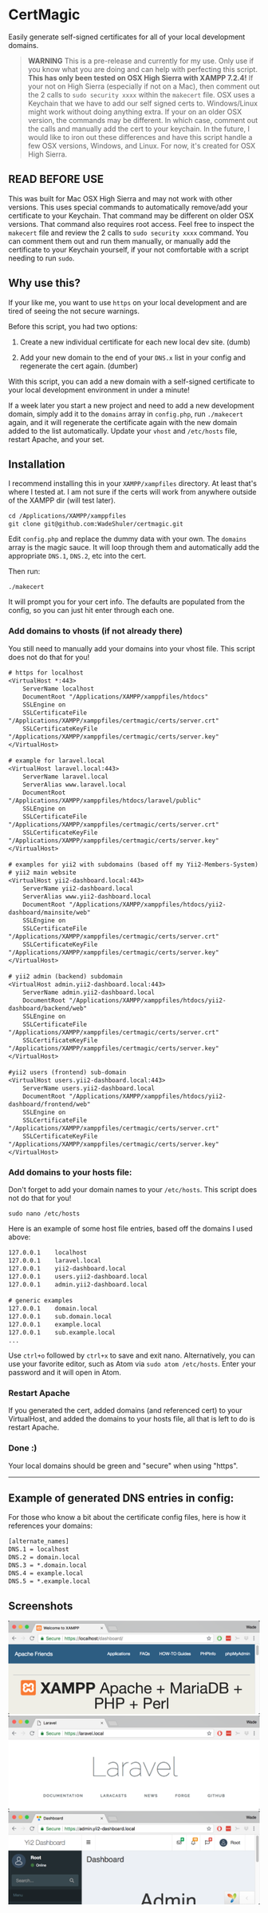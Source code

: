 # CertMagic
Easily generate self-signed certificates for all of your local development domains.

> **WARNING** This is a pre-release and currently for my use. Only use if you know what you are doing and can help with perfecting this script. **This has only been tested on OSX High Sierra with XAMPP 7.2.4!** If your not on High Sierra (especially if not on a Mac), then comment out the 2 calls to `sudo security xxxx` within the `makecert` file. OSX uses a Keychain that we have to add our self signed certs to. Windows/Linux might work without doing anything extra. If your on an older OSX version, the commands may be different. In which case, comment out the calls and manually add the cert to your keychain. In the future, I would like to iron out these differences and have this script handle a few OSX versions, Windows, and Linux. For now, it's created for OSX High Sierra.

## READ BEFORE USE
This was built for Mac OSX High Sierra and may not work with other versions. This uses special commands to automatically remove/add your certificate to your Keychain. That command may be different on older OSX versions. That command also requires root access. Feel free to inspect the `makecert` file and review the 2 calls to `sudo security xxxx` command. You can comment them out and run them manually, or manually add the certificate to your Keychain yourself, if your not comfortable with a script needing to run `sudo`.

## Why use this?

If your like me, you want to use `https` on your local development and are tired of seeing the not secure warnings.

Before this script, you had two options:

1. Create a new individual certificate for each new local dev site. (dumb)

2. Add your new domain to the end of your `DNS.x` list in your config and regenerate the cert again. (dumber)

With this script, you can add a new domain with a self-signed certificate to your local development environment in under a minute!

If a week later you start a new project and need to add a new development domain, simply add it to the `domains` array in `config.php`, run `./makecert` again, and it will regenerate the certificate again with the new domain added to the list automatically. Update your `vhost` and `/etc/hosts` file, restart Apache, and your set.

## Installation

I recommend installing this in your `XAMPP/xampfiles` directory. At least that's where I tested at. I am not sure if the certs will work from anywhere outside of the XAMPP dir (will test later).

    cd /Applications/XAMPP/xamppfiles
    git clone git@github.com:WadeShuler/certmagic.git

Edit `config.php` and replace the dummy data with your own. The `domains` array is the magic sauce. It will loop through them and automatically add the appropriate `DNS.1`, `DNS.2`, etc into the cert.

Then run:

    ./makecert

It will prompt you for your cert info. The defaults are populated from the config, so you can just hit enter through each one.

### Add domains to vhosts (if not already there)

You still need to manually add your domains into your vhost file. This script does not do that for you!

    # https for localhost
    <VirtualHost *:443>
        ServerName localhost
        DocumentRoot "/Applications/XAMPP/xamppfiles/htdocs"
        SSLEngine on
        SSLCertificateFile "/Applications/XAMPP/xamppfiles/certmagic/certs/server.crt"
        SSLCertificateKeyFile "/Applications/XAMPP/xamppfiles/certmagic/certs/server.key"
    </VirtualHost>

    # example for laravel.local
    <VirtualHost laravel.local:443>
        ServerName laravel.local
        ServerAlias www.laravel.local
        DocumentRoot "/Applications/XAMPP/xamppfiles/htdocs/laravel/public"
        SSLEngine on
        SSLCertificateFile "/Applications/XAMPP/xamppfiles/certmagic/certs/server.crt"
        SSLCertificateKeyFile "/Applications/XAMPP/xamppfiles/certmagic/certs/server.key"
    </VirtualHost>

    # examples for yii2 with subdomains (based off my Yii2-Members-System)
    # yii2 main website
    <VirtualHost yii2-dashboard.local:443>
        ServerName yii2-dashboard.local
        ServerAlias www.yii2-dashboard.local
        DocumentRoot "/Applications/XAMPP/xamppfiles/htdocs/yii2-dashboard/mainsite/web"
        SSLEngine on
        SSLCertificateFile "/Applications/XAMPP/xamppfiles/certmagic/certs/server.crt"
        SSLCertificateKeyFile "/Applications/XAMPP/xamppfiles/certmagic/certs/server.key"
    </VirtualHost>

    # yii2 admin (backend) subdomain
    <VirtualHost admin.yii2-dashboard.local:443>
        ServerName admin.yii2-dashboard.local
        DocumentRoot "/Applications/XAMPP/xamppfiles/htdocs/yii2-dashboard/backend/web"
        SSLEngine on
        SSLCertificateFile "/Applications/XAMPP/xamppfiles/certmagic/certs/server.crt"
        SSLCertificateKeyFile "/Applications/XAMPP/xamppfiles/certmagic/certs/server.key"
    </VirtualHost>

    #yii2 users (frontend) sub-domain
    <VirtualHost users.yii2-dashboard.local:443>
        ServerName users.yii2-dashboard.local
        DocumentRoot "/Applications/XAMPP/xamppfiles/htdocs/yii2-dashboard/frontend/web"
        SSLEngine on
        SSLCertificateFile "/Applications/XAMPP/xamppfiles/certmagic/certs/server.crt"
        SSLCertificateKeyFile "/Applications/XAMPP/xamppfiles/certmagic/certs/server.key"
    </VirtualHost>

### Add domains to your hosts file:

Don't forget to add your domain names to your `/etc/hosts`. This script does not do that for you!

    sudo nano /etc/hosts

Here is an example of some host file entries, based off the domains I used above:

    127.0.0.1    localhost
    127.0.0.1    laravel.local
    127.0.0.1    yii2-dashboard.local
    127.0.0.1    users.yii2-dashboard.local
    127.0.0.1    admin.yii2-dashboard.local

    # generic examples
    127.0.0.1    domain.local
    127.0.0.1    sub.domain.local
    127.0.0.1    example.local
    127.0.0.1    sub.example.local
    ...

Use `ctrl+o` followed by `ctrl+x` to save and exit nano. Alternatively, you can use your favorite editor, such as Atom via `sudo atom /etc/hosts`. Enter your password and it will open in Atom.

### Restart Apache

If you generated the cert, added domains (and referenced cert) to your VirtualHost, and added the domains to your hosts file, all that is left to do is restart Apache.

### Done :)

Your local domains should be green and "secure" when using "https".

---

## Example of generated DNS entries in config:

For those who know a bit about the certificate config files, here is how it references your domains:

    [alternate_names]
    DNS.1 = localhost
    DNS.2 = domain.local
    DNS.3 = *.domain.local
    DNS.4 = example.local
    DNS.5 = *.example.local

## Screenshots

![Localhost][ss-localhost]
![Laravel][ss-laravel]
![Yii2][ss-yii2]

[ss-localhost]: https://github.com/WadeShuler/certmagic/raw/master/docs/images/localhost.png "Localhost"
[ss-laravel]: https://github.com/WadeShuler/certmagic/raw/master/docs/images/laravel.png "Laravel"
[ss-yii2]: https://github.com/WadeShuler/certmagic/raw/master/docs/images/yii2.png "Yii2"
